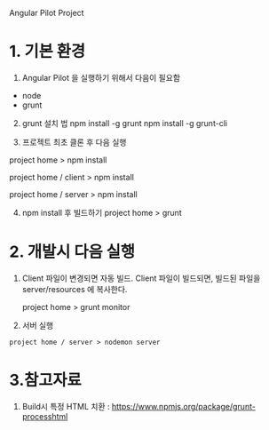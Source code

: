 Angular Pilot Project
# 1. 기본 환경
1. Angular Pilot 을 실행하기 위해서 다음이 필요함
  - node
  - grunt
  
2. grunt 설치 법
npm install -g grunt
npm install -g grunt-cli

3. 프로젝트 최초 클론 후 다음 실행

  project home > npm install

  project home / client > npm install

  project home / server > npm install

4. npm install 후 빌드하기
  project home > grunt


# 2. 개발시 다음 실행
  1. Client 파일이 변경되면 자동 빌드. Client 파일이 빌드되면, 빌드된 파일을 server/resources 에 복사한다.
     
     project home > grunt monitor
         
  2. 서버 실행
  
    project home / server > nodemon server


# 3.참고자료

1. Build시 특정 HTML 치환 : https://www.npmjs.org/package/grunt-processhtml
